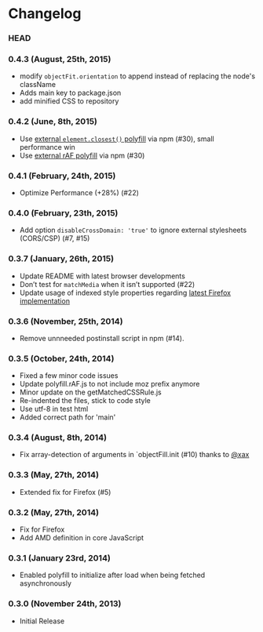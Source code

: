 # Changelog

### HEAD

### 0.4.3 (August, 25th, 2015)
* modify `objectFit.orientation` to append instead of replacing the node's className
* Adds main key to package.json
* add minified CSS to repository

### 0.4.2 (June, 8th, 2015)
* Use [external `element.closest()` polyfill](https://github.com/jonathantneal/closest) via npm (#30), small performance win
* Use [external rAF polyfill](https://github.com/ngryman/raf.js) via npm (#30)

### 0.4.1 (February, 24th, 2015)
* Optimize Performance (+28%) (#22)

### 0.4.0 (February, 23th, 2015)
* Add option `disableCrossDomain: 'true'` to ignore external stylesheets (CORS/CSP) (#7, #15)

### 0.3.7 (January, 26th, 2015)
* Update README with latest browser developments
* Don’t test for `matchMedia` when it isn’t supported (#22)
* Update usage of indexed style properties regarding [latest Firefox implementation](https://bugzilla.mozilla.org/show_bug.cgi?id=958887)

### 0.3.6 (November, 25th, 2014)
* Remove unnneeded postinstall script in npm (#14).

### 0.3.5 (October, 24th, 2014)
* Fixed a few minor code issues
* Update polyfill.rAF.js to not include moz prefix anymore
* Minor update on the getMatchedCSSRule.js
* Re-indented the files, stick to code style
* Use utf-8 in test html
* Added correct path for 'main'

### 0.3.4 (August, 8th, 2014)
* Fix array-detection of arguments in `objectFill.init (#10) thanks to [@xax](https://github.com/xax)

### 0.3.3 (May, 27th, 2014)
* Extended fix for Firefox (#5)

### 0.3.2 (May, 27th, 2014)

* Fix for Firefox
* Add AMD definition in core JavaScript

### 0.3.1 (January 23rd, 2014)

* Enabled polyfill to initialize after load when being fetched asynchronously

### 0.3.0 (November 24th, 2013)

* Initial Release
